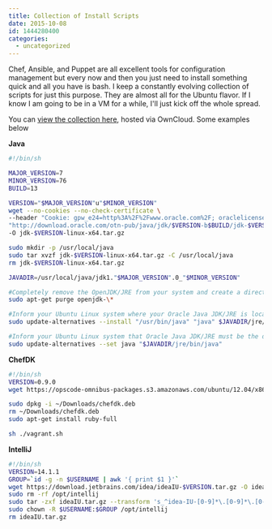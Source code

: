 ```yaml
---
title: Collection of Install Scripts
date: 2015-10-08
id: 1444280400
categories:
  - uncategorized
---
```

Chef, Ansible, and Puppet are all excellent tools for configuration management but every now and then you just need to install something quick and all you have is bash. I keep a constantly evolving collection of scripts for just this purpose. They are almost all for the Ubuntu flavor. If I know I am going to be in a VM for a while, I'll just kick off the whole spread.

<!-- more -->

You can [view the collection here](https://www.milesmaddox.com/owncloud/index.php/s/6zBPi8aSOPBrO7B "Install Scripts"), hosted via OwnCloud. Some examples below


**Java**
```bash
#!/bin/sh

MAJOR_VERSION=7
MINOR_VERSION=76
BUILD=13

VERSION="$MAJOR_VERSION"u"$MINOR_VERSION"
wget --no-cookies --no-check-certificate \
--header "Cookie: gpw_e24=http%3A%2F%2Fwww.oracle.com%2F; oraclelicense=accept-securebackup-cookie" \
"http://download.oracle.com/otn-pub/java/jdk/$VERSION-b$BUILD/jdk-$VERSION-linux-x64.tar.gz" \
-O jdk-$VERSION-linux-x64.tar.gz

sudo mkdir -p /usr/local/java
sudo tar xvzf jdk-$VERSION-linux-x64.tar.gz -C /usr/local/java
rm jdk-$VERSION-linux-x64.tar.gz

JAVADIR=/usr/local/java/jdk1."$MAJOR_VERSION".0_"$MINOR_VERSION"

#Completely remove the OpenJDK/JRE from your system and create a directory to hold your Oracle Java JDK/JRE binaries. 
sudo apt-get purge openjdk-\*

#Inform your Ubuntu Linux system where your Oracle Java JDK/JRE is located.
sudo update-alternatives --install "/usr/bin/java" "java" $JAVADIR/jre/bin/java 1

#Inform your Ubuntu Linux system that Oracle Java JDK/JRE must be the default Java.
sudo update-alternatives --set java "$JAVADIR/jre/bin/java"
```



**ChefDK**
```bash
#!/bin/sh
VERSION=0.9.0
wget https://opscode-omnibus-packages.s3.amazonaws.com/ubuntu/12.04/x86_64/chefdk_$VERSION_amd64.deb -O ~/Downloads/chefdk.deb

sudo dpkg -i ~/Downloads/chefdk.deb
rm ~/Downloads/chefdk.deb
sudo apt-get install ruby-full

sh ./vagrant.sh
```


**IntelliJ**
```bash
#!/bin/sh
VERSION=14.1.1
GROUP=`id -g -n $USERNAME | awk '{ print $1 }'`
wget https://download.jetbrains.com/idea/ideaIU-$VERSION.tar.gz -O ideaIU.tar.gz
sudo rm -rf /opt/intellij
sudo tar -zxf ideaIU.tar.gz --transform 's_^idea-IU-[0-9]*\.[0-9]*\.[0-9]*/_intellij/_'  -C /opt/
sudo chown -R $USERNAME:$GROUP /opt/intellij
rm ideaIU.tar.gz
```